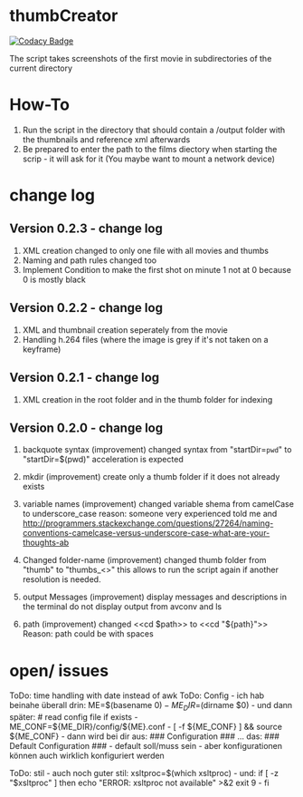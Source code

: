 thumbCreator
============

[![Codacy Badge](https://api.codacy.com/project/badge/Grade/d0021db25b684025b45c189cf420c3b4)](https://app.codacy.com/app/ingo-eichhorst/thumbCreator?utm_source=github.com&utm_medium=referral&utm_content=ingo-eichhorst/thumbCreator&utm_campaign=badger)

The script takes screenshots of the first movie in subdirectories of the current directory

How-To
============

1. Run the script in the directory that should contain a /output folder with the thumbnails and reference xml afterwards
2. Be prepared to enter the path to the films diectory when starting the scrip - it will ask for it (You maybe want to mount a network device)

change log
============

Version 0.2.3 - change log
-----------
1. XML creation changed to only one file with all movies and thumbs
2. Naming and path rules changed too
3. Implement Condition to make the first shot on minute 1 not at 0 because 0 is mostly black 

Version 0.2.2 - change log
-----------
1. XML and thumbnail creation seperately from the movie
2. Handling h.264 files (where the image is grey if it's not taken on a keyframe)

Version 0.2.1 - change log
-----------
1. XML creation in the root folder and in the thumb folder for indexing


Version 0.2.0 - change log
-----------

1. backquote syntax (improvement)
changed syntax from "startDir=`pwd`" to "startDir=$(pwd)"
acceleration is expected

2. mkdir (improvement)
create only a thumb folder if it does not already exists 

3. variable names (improvement)
changed variable shema from camelCase to underscore_case
reason: someone very experienced told me and http://programmers.stackexchange.com/questions/27264/naming-conventions-camelcase-versus-underscore-case-what-are-your-thoughts-ab

4. Changed folder-name (improvement)
changed thumb folder from "thumb" to "thumbs_<<resultion>>" this allows to run the script again if another resolution is needed.

5. output Messages (improvement)
display messages and descriptions in the terminal
do not display output from avconv and ls

6. path (improvement)
changed <<cd $path>> to <<cd "${path}">>
Reason: path could be with spaces




open/ issues
============

ToDo: time handling with date instead of awk
ToDo: Config - ich hab beinahe überall drin: ME=$(basename $0) - ME_DIR=$(dirname $0) -  und dann später: # read config file if exists - ME_CONF=${ME_DIR}/config/${ME}.conf - [ -f ${ME_CONF} ] && source ${ME_CONF} - dann wird bei dir aus:  ### Configuration ###  ... das:   ### Default Configuration ### - default soll/muss sein - aber konfigurationen können auch wirklich konfiguriert werden

ToDo: stil - auch noch guter stil: xsltproc=$(which xsltproc) - und: if [ -z "$xsltproc" ] then echo "ERROR: xsltproc not available" >&2   exit 9 - fi
